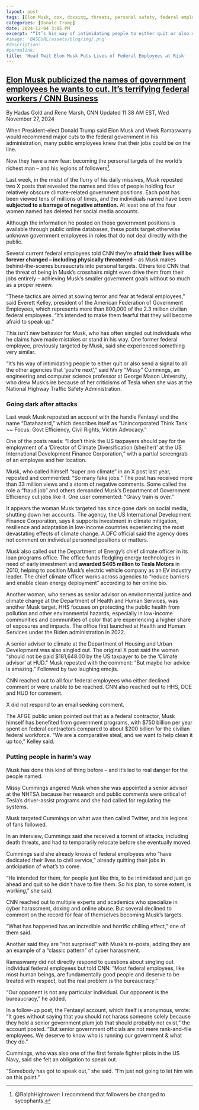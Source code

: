 ```yaml
---
layout: post
tags: [Elon Musk, dox, doxxing, threats, personal safety, federal employees, X‐Twitter, Department Of Government Efficiency (DOGE), Vivek Ramaswamy, politics]
categories: [Donald Trump]
date: 2024-12-04 3:05 PM
excerpt: "“It’s his way of intimidating people to either quit or also send a signal to all the other agencies that ‘you’re next’.” – Mary “Missy” Cummings, engineering and computer science professor at George Mason University, one of the first female fighter pilots in the US Navy, who drew Musk’s ire because of her criticisms of Tesla when she was at the National Highway Traffic Safety Administration."
#image: 'BASEURL/assets/blog/img/.png'
#description:
#permalink:
title: 'Head Twit Elon Musk Puts Lives of Federal Employees at Risk'
---
```



## [Elon Musk publicized the names of government employees he wants to cut. It’s terrifying federal workers / CNN Business](https://www.cnn.com/2024/11/27/business/elon-musk-government-employees-targets/index.html)

By Hadas Gold and Rene Marsh, CNN
Updated 11:38 AM EST, Wed November 27, 2024

When President-elect Donald Trump said Elon Musk and Vivek Ramaswamy would recommend major cuts to the federal government in his administration, many public employees knew that their jobs could be on the line.

Now they have a new fear: becoming the personal targets of the world’s richest man – and his legions of followers[^21].

[^21]: @RalphHightower: I recommend that followers be changed to sycophants. 

Last week, in the midst of the flurry of his daily missives, Musk reposted two X posts that revealed the names and titles of people holding four relatively obscure climate-related government positions. Each post has been viewed tens of millions of times, and the individuals named have been **subjected to a barrage of negative attention.** At least one of the four women named has deleted her social media accounts.

Although the information he posted on those government positions is available through public online databases, these posts target otherwise unknown government employees in roles that do not deal directly with the public.

Several current federal employees told CNN they’re **afraid their lives will be forever changed – including physically threatened** – as Musk makes behind-the-scenes bureaucrats into personal targets. Others told CNN that the threat of being in Musk’s crosshairs might even drive them from their jobs entirely – achieving Musk’s smaller government goals without so much as a proper review.

“These tactics are aimed at sowing terror and fear at federal employees,” said Everett Kelley, president of the American Federation of Government Employees, which represents more than 800,000 of the 2.3 million civilian federal employees. “It’s intended to make them fearful that they will become afraid to speak up.”

This isn’t new behavior for Musk, who has often singled out individuals who he claims have made mistakes or stand in his way. One former federal employee, previously targeted by Musk, said she experienced something very similar.

“It’s his way of intimidating people to either quit or also send a signal to all the other agencies that ‘you’re next’,” said Mary “Missy” Cummings, an engineering and computer science professor at George Mason University, who drew Musk’s ire because of her criticisms of Tesla when she was at the National Highway Traffic Safety Administration.

### Going dark after attacks

Last week Musk reposted an account with the handle Fentasyl and the name “Datahazard,” which describes itself as “Unincorporated Think Tank ~~ Focus: Govt Efficiency, Civil Rights, Victim Advocacy.”

One of the posts reads: “I don’t think the US taxpayers should pay for the employment of a ’Director of Climate Diversification (she/her)’ at the US International Development Finance Corporation,” with a partial screengrab of an employee and her location.

Musk, who called himself “super pro climate” in an X post last year, reposted and commented: “So many fake jobs.” The post has received more than 33 million views and a storm of negative comments. Some called the role a “fraud job” and others demanded Musk’s Department of Government Efficiency cut jobs like it. One user commented: “Gravy train is over.”

It appears the woman Musk targeted has since gone dark on social media, shutting down her accounts. The agency, the US International Development Finance Corporation, says it supports investment in climate mitigation, resilience and adaptation in low-income countries experiencing the most devastating effects of climate change. A DFC official said the agency does not comment on individual personnel positions or matters.

Musk also called out the Department of Energy’s chief climate officer in its loan programs office. The office funds fledgling energy technologies in need of early investment and **awarded \$465 million to Tesla Motors** in 2010, helping to position Musk’s electric vehicle company as an EV industry leader. The chief climate officer works across agencies to “reduce barriers and enable clean energy deployment” according to her online bio.

Another woman, who serves as senior advisor on environmental justice and climate change at the Department of Health and Human Services, was another Musk target. HHS focuses on protecting the public health from pollution and other environmental hazards, especially in low-income communities and communities of color that are experiencing a higher share of exposures and impacts. The office first launched at Health and Human Services under the Biden administration in 2022.

A senior adviser to climate at the Department of Housing and Urban Development was also singled out. The original X post said the woman “should not be paid \$181,648.00 by the US taxpayer to be the ‘Climate advisor’ at HUD.” Musk reposted with the comment: “But maybe her advice is amazing.” Followed by two laughing emojis.

CNN reached out to all four federal employees who either declined comment or were unable to be reached. CNN also reached out to HHS, DOE and HUD for comment.

X did not respond to an email seeking comment.

The AFGE public union pointed out that as a federal contractor, Musk himself has benefited from government programs, with \$750 billion per year spent on federal contractors compared to about $200 billion for the civilian federal workforce. “We are a comparative steal, and we want to help clean it up too,” Kelley said.

### Putting people in harm’s way

Musk has done this kind of thing before – and it’s led to real danger for the people named.

Missy Cummings angered Musk when she was appointed a senior advisor at the NHTSA because her research and public comments were critical of Tesla’s driver-assist programs and she had called for regulating the systems.

Musk targeted Cummings on what was then called Twitter, and his legions of fans followed.

In an interview, Cummings said she received a torrent of attacks, including death threats, and had to temporarily relocate before she eventually moved.

Cummings said she already knows of federal employees who “have dedicated their lives to civil service,” already quitting their jobs in anticipation of what’s to come.

“He intended for them, for people just like this, to be intimidated and just go ahead and quit so he didn’t have to fire them. So his plan, to some extent, is working,” she said.

CNN reached out to multiple experts and academics who specialize in cyber harassment, doxing and online abuse. But several declined to comment on the record for fear of themselves becoming Musk’s targets.

“What has happened has an incredible and horrific chilling effect,” one of them said.

Another said they are “not surprised” with Musk’s re-posts, adding they are an example of a “classic pattern” of cyber harassment.

Ramaswamy did not directly respond to questions about singling out individual federal employees but told CNN: “Most federal employees, like most human beings, are fundamentally good people and deserve to be treated with respect, but the real problem is the bureaucracy.”

“Our opponent is not any particular individual. Our opponent is the bureaucracy,” he added.

In a follow-up post, the Fentasyl account, which itself is anonymous, wrote: “It goes without saying that you should not harass someone solely because they hold a senior government plum job that should probably not exist,” the account posted. “But senior government officials are not mere rank-and-file employees. We deserve to know who is running our government & what they do.”

Cummings, who was also one of the first female fighter pilots in the US Navy, said she felt an obligation to speak out.

“Somebody has got to speak out,” she said. “I’m just not going to let him win on this point.”
